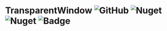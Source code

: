 # TransparentWindow ![GitHub](https://img.shields.io/github/license/usaginya/NotepadPlusPlusPlugins.svg?style=flat-square) ![Nuget](https://img.shields.io/nuget/v/DllExport.svg?label=DllExport&style=flat-square) ![Nuget](https://img.shields.io/nuget/dt/DllExport.svg?color=6af&style=flat-square) ![Badge](https://img.shields.io/badge/.net%20framework-3.5-865FC5.svg&style=flat-square)

